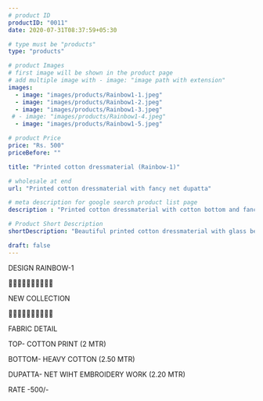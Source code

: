 ```yaml
---
# product ID
productID: "0011"
date: 2020-07-31T08:37:59+05:30

# type must be "products"
type: "products"

# product Images
# first image will be shown in the product page
# add multiple image with - image: "image path with extension"
images:
  - image: "images/products/Rainbow1-1.jpeg"
  - image: "images/products/Rainbow1-2.jpeg"
  - image: "images/products/Rainbow1-3.jpeg"
 # - image: "images/products/Rainbow1-4.jpeg"
  - image: "images/products/Rainbow1-5.jpeg"

# product Price
price: "Rs. 500"
priceBefore: ""

title: "Printed cotton dressmaterial (Rainbow-1)"

# wholesale at end 
url: "Printed cotton dressmaterial with fancy net dupatta"

# meta description for google search product list page
description : "Printed cotton dressmaterial with cotton bottom and fancy net dupatta"

# Product Short Description
shortDescription: "Beautiful printed cotton dressmaterial with glass beads handwork, matching cotton bottom and fancy net dupatta with embroidery work."

draft: false
---
```

DESIGN RAINBOW-1

💐💐💐💐💐💐💐💐💐💐

NEW COLLECTION

🌷🌷🌷🌷🌷🌷🌷🌷🌷🌷

FABRIC DETAIL

TOP- COTTON PRINT (2 MTR)

BOTTOM- HEAVY COTTON (2.50 MTR)

DUPATTA- NET WIHT EMBROIDERY WORK (2.20 MTR)

RATE -500/-

